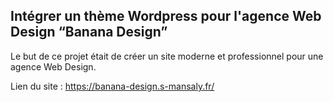 Intégrer un thème Wordpress pour l'agence Web Design “Banana Design”
-----

Le but de ce projet était de créer un site moderne et professionnel pour une agence Web Design.

Lien du site : https://banana-design.s-mansaly.fr/
